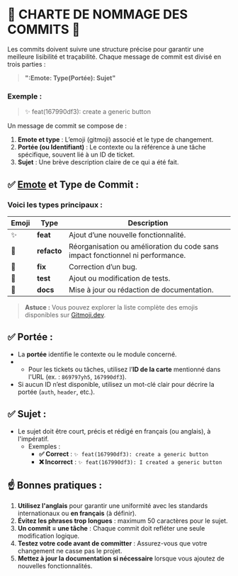 # 📖 **CHARTE DE NOMMAGE DES COMMITS** 📖

Les commits doivent suivre une structure précise pour garantir une meilleure lisibilité et traçabilité. Chaque message de commit est divisé en trois parties : 

>  **":Emote: Type(Portée): Sujet"**

### **Exemple :**
>✨ feat(167990df3): create a generic button

Un message de commit se compose de :
1. **Emote et type** : L’emoji (gitmoji) associé et le type de changement.
2. **Portée (ou Identifiant)** : Le contexte ou la référence à une tâche spécifique, souvent lié à un ID de ticket.
3. **Sujet** : Une brève description claire de ce qui a été fait.


## ✅ **[Emote](https://gitmoji.dev/) et Type de Commit :**

### Voici les types principaux :
| Emoji  | Type        | Description                                                                 |
|--------|-------------|-----------------------------------------------------------------------------|
| ✨      | **feat**    | Ajout d’une nouvelle fonctionnalité.                                        |
| 🔄      | **refacto** | Réorganisation ou amélioration du code sans impact fonctionnel ni performance. |
| 🐛      | **fix**     | Correction d’un bug.                                                       |
| 🚀      | **test**    | Ajout ou modification de tests.                                            |
| 📝      | **docs**    | Mise à jour ou rédaction de documentation.                                 |

> **Astuce :** Vous pouvez explorer la liste complète des emojis disponibles sur [Gitmoji.dev](https://gitmoji.dev/).


## ✅ **Portée :**

- La **portée** identifie le contexte ou le module concerné.
- - Pour les tickets ou tâches, utilisez l’**ID de la carte** mentionné dans l'URL (ex. : `869797yh5`, `167990df3`).
- Si aucun ID n’est disponible, utilisez un mot-clé clair pour décrire la portée (`auth`, `header`, etc.).

## ✅ **Sujet :**

- Le sujet doit être court, précis et rédigé en français (ou anglais), à l'impératif.
  - Exemples :
    - **✅ Correct** : `✨ feat(167990df3): create a generic button`
    - **❌ Incorrect** : `✨ feat(167990df3): I created a generic button`

## ☝️ **Bonnes pratiques :**
1. **Utilisez l'anglais** pour garantir une uniformité avec les standards internationaux ou **en français** (à définir).
2. **Évitez les phrases trop longues** : maximum 50 caractères pour le sujet.
3. **Un commit = une tâche** : Chaque commit doit refléter une seule modification logique.
4. **Testez votre code avant de committer** : Assurez-vous que votre changement ne casse pas le projet.
5. **Mettez à jour la documentation si nécessaire** lorsque vous ajoutez de nouvelles fonctionnalités.